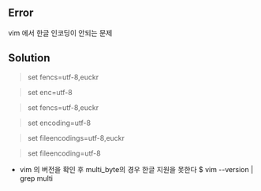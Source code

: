 ## Error
vim 에서 한글 인코딩이 안되는 문제

## Solution

> set fencs=utf-8,euckr

> set enc=utf-8

> set fencs=utf-8,euckr

> set encoding=utf-8

> set fileencodings=utf-8,euckr 

> set fileencoding=utf-8


* vim 의 버전을 확인 후 multi_byte의 경우 한글 지원을 못한다
$ vim --version | grep multi

